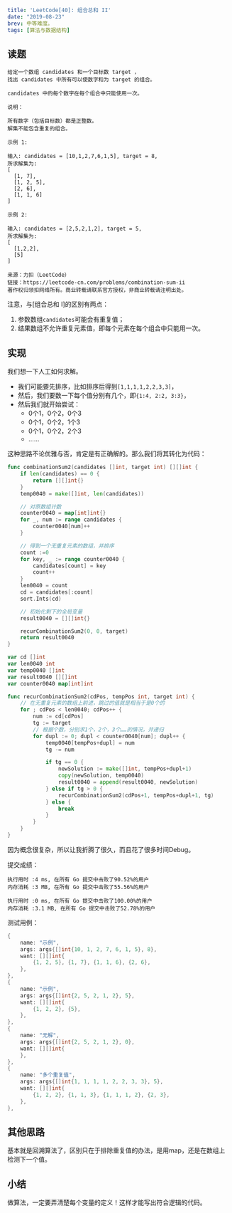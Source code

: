 ```yaml lw-blog-meta
title: 'LeetCode[40]: 组合总和 II'
date: "2019-08-23"
brev: 中等难度。
tags: [算法与数据结构]
```


## 读题

```text
给定一个数组 candidates 和一个目标数 target ，
找出 candidates 中所有可以使数字和为 target 的组合。

candidates 中的每个数字在每个组合中只能使用一次。

说明：

所有数字（包括目标数）都是正整数。
解集不能包含重复的组合。 

示例 1:

输入: candidates = [10,1,2,7,6,1,5], target = 8,
所求解集为:
[
  [1, 7],
  [1, 2, 5],
  [2, 6],
  [1, 1, 6]
]

示例 2:

输入: candidates = [2,5,2,1,2], target = 5,
所求解集为:
[
  [1,2,2],
  [5]
]

来源：力扣（LeetCode）
链接：https://leetcode-cn.com/problems/combination-sum-ii
著作权归领扣网络所有。商业转载请联系官方授权，非商业转载请注明出处。
```

注意，与\[组合总和 I\]的区别有两点：

1. 参数数组`candidates`可能会有重复值；
2. 结果数组不允许重复元素值，即每个元素在每个组合中只能用一次。

## 实现

我们想一下人工如何求解。

- 我们可能要先排序，比如排序后得到`[1,1,1,1,2,2,3,3]`，
- 然后，我们要数一下每个值分别有几个，即`{1:4, 2:2, 3:3}`，
- 然后我们就开始尝试：
  - 0个1，0个2，0个3
  - 0个1，0个2，1个3
  - 0个1，0个2，2个3
  - ……

这种思路不论优雅与否，肯定是有正确解的。那么我们将其转化为代码：

```go
func combinationSum2(candidates []int, target int) [][]int {
    if len(candidates) == 0 {
        return [][]int{}
    }
    temp0040 = make([]int, len(candidates))

    // 对原数组计数
    counter0040 = map[int]int{}
    for _, num := range candidates {
        counter0040[num]++
    }

    // 得到一个无重复元素的数组，并排序
    count :=0
    for key, _ := range counter0040 {
        candidates[count] = key
        count++
    }
    len0040 = count
    cd = candidates[:count]
    sort.Ints(cd)

    // 初始化剩下的全局变量
    result0040 = [][]int{}

    recurCombinationSum2(0, 0, target)
    return result0040
}

var cd []int
var len0040 int
var temp0040 []int
var result0040 [][]int
var counter0040 map[int]int

func recurCombinationSum2(cdPos, tempPos int, target int) {
    // 在无重复元素的数组上前进，跳过的值就是相当于是0个的
    for ; cdPos < len0040; cdPos++ {
        num := cd[cdPos]
        tg := target
        // 根据个数，分别求1个，2个，3个……的情况，并递归
        for dupl := 0; dupl < counter0040[num]; dupl++ {
            temp0040[tempPos+dupl] = num
            tg -= num

            if tg == 0 {
                newSolution := make([]int, tempPos+dupl+1)
                copy(newSolution, temp0040)
                result0040 = append(result0040, newSolution)
            } else if tg > 0 {
                recurCombinationSum2(cdPos+1, tempPos+dupl+1, tg)
            } else {
                break
            }
        }
    }
}
```

因为概念很复杂，所以让我折腾了很久，而且花了很多时间Debug。

提交成绩：

```text
执行用时 :4 ms, 在所有 Go 提交中击败了90.52%的用户
内存消耗 :3 MB, 在所有 Go 提交中击败了55.56%的用户

执行用时 :0 ms, 在所有 Go 提交中击败了100.00%的用户
内存消耗 :3.1 MB, 在所有 Go 提交中击败了52.78%的用户
```

测试用例：

```go
{
    name: "示例",
    args: args{[]int{10, 1, 2, 7, 6, 1, 5}, 8},
    want: [][]int{
        {1, 2, 5}, {1, 7}, {1, 1, 6}, {2, 6},
    },
},
{
    name: "示例",
    args: args{[]int{2, 5, 2, 1, 2}, 5},
    want: [][]int{
        {1, 2, 2}, {5},
    },
},
{
    name: "无解",
    args: args{[]int{2, 5, 2, 1, 2}, 0},
    want: [][]int{
    },
},
{
    name: "多个重复值",
    args: args{[]int{1, 1, 1, 1, 2, 2, 3, 3}, 5},
    want: [][]int{
        {1, 2, 2}, {1, 1, 3}, {1, 1, 1, 2}, {2, 3},
    },
},
```

## 其他思路

基本就是回溯算法了，区别只在于排除重复值的办法，是用map，还是在数组上检测下一个值。

## 小结

做算法，一定要弄清楚每个变量的定义！这样才能写出符合逻辑的代码。
